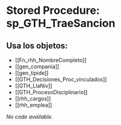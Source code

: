 # Stored Procedure: sp_GTH_TraeSancion

## Usa los objetos:
- [[Fn_rhh_NombreCompleto]]
- [[gen_compania]]
- [[gen_tipide]]
- [[GTH_Decisiones_Proc_vinculados]]
- [[GTH_LlaNiv]]
- [[GTH_ProcesoDisciplinario]]
- [[rhh_cargos]]
- [[rhh_emplea]]

*No code available.*
